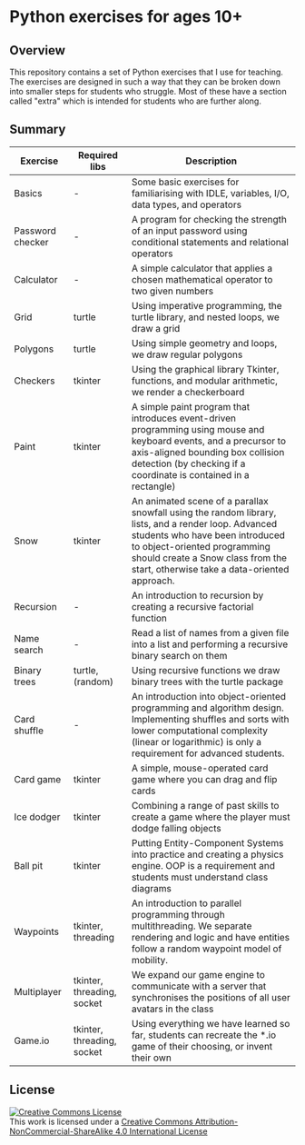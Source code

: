 # Python exercises for ages 10+

## Overview

This repository contains a set of Python exercises that I use for teaching. The exercises are designed in such a way that they can be broken down into smaller steps for students who struggle. Most of these have a section called "extra" which is intended for students who are further along.

## Summary

| Exercise         | Required libs              | Description                                                                                                                                                                                                                                                |
|------------------|----------------------------|------------------------------------------------------------------------------------------------------------------------------------------------------------------------------------------------------------------------------------------------------------|
| Basics           | -                          | Some basic exercises for familiarising with IDLE, variables, I/O, data types, and operators                                                                                                                                                                |
| Password checker | -                          | A program for checking the strength of an input password using conditional statements and relational operators                                                                                                                                             |
| Calculator       | -                          | A simple calculator that applies a chosen mathematical operator to two given numbers                                                                                                                                                                       |
| Grid             | turtle                     | Using imperative programming, the turtle library, and nested loops, we draw a grid                                                                                                                                                                         |
| Polygons         | turtle                     | Using simple geometry and loops, we draw regular polygons                                                                                                                                                                                                  |
| Checkers         | tkinter                    | Using the graphical library Tkinter, functions, and modular arithmetic, we render a checkerboard                                                                                                                                                           |
| Paint            | tkinter                    | A simple paint program that introduces event-driven programming using mouse and keyboard events, and a precursor to axis-aligned bounding box collision detection (by checking if a coordinate is contained in a rectangle)                                |
| Snow             | tkinter                    | An animated scene of a parallax snowfall using the random library, lists, and a render loop. Advanced students who have been introduced to object-oriented programming should create a Snow class from the start, otherwise take a data-oriented approach. |
| Recursion        | -                          | An introduction to recursion by creating a recursive factorial function                                                                                                                                                                                    |
| Name search      | -                          | Read a list of names from a given file into a list and performing a recursive binary search on them                                                                                                                                                        |
| Binary trees     | turtle, (random)           | Using recursive functions we draw binary trees with the turtle package                                                                                                                                                                                     |
| Card shuffle     | -                          | An introduction into object-oriented programming and algorithm design. Implementing shuffles and sorts with lower computational complexity (linear or logarithmic) is only a requirement for advanced students.                                            |
| Card game        | tkinter                    | A simple, mouse-operated card game where you can drag and flip cards                                                                                                                                                                                       |
| Ice dodger       | tkinter                    | Combining a range of past skills to create a game where the player must dodge falling objects                                                                                                                                                              |
| Ball pit         | tkinter                    | Putting Entity-Component Systems into practice and creating a physics engine. OOP is a requirement and students must understand class diagrams                                                                                                             |
| Waypoints        | tkinter, threading         | An introduction to parallel programming through multithreading. We separate rendering and logic and have entities follow a random waypoint model of mobility.                                                                                              |
| Multiplayer      | tkinter, threading, socket | We expand our game engine to communicate with a server that synchronises the positions of all user avatars in the class                                                                                                                                    |
| Game.io          | tkinter, threading, socket | Using everything we have learned so far, students can recreate the *.io game of their choosing, or invent their own                                                                                                                                        |

## License

<a rel="license" href="http://creativecommons.org/licenses/by-nc-sa/4.0/"><img alt="Creative Commons License" style="border-width:0" src="https://i.creativecommons.org/l/by-nc-sa/4.0/88x31.png" /></a><br />This work is licensed under a <a rel="license" href="http://creativecommons.org/licenses/by-nc-sa/4.0/">Creative Commons Attribution-NonCommercial-ShareAlike 4.0 International License</a>

